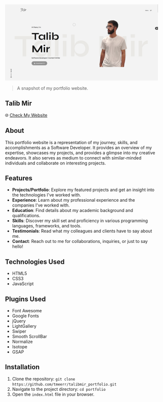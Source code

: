 ![Preview](assets/img/main.png)
> A snapshot of my portfolio website.

## Talib Mir

🌐 [Check My Website]()

## About

This portfolio website is a representation of my journey, skills, and accomplishments as a Software Developer. It provides an overview of my expertise, showcases my projects, and provides a glimpse into my creative endeavors. It also serves as medium to connect with similar-minded individuals and collaborate on interesting projects.

## Features

- **Projects/Portfolio**: Explore my featured projects and get an insight into the technologies I've worked with.
- **Experience**: Learn about my professional experience and the companies I've worked with.
- **Education**: Find details about my academic background and qualifications.
- **Skills**: Discover my skill set and proficiency in various programming languages, frameworks, and tools.
- **Testimonials**: Read what my colleagues and clients have to say about me.
- **Contact**: Reach out to me for collaborations, inquiries, or just to say hello!

## Technologies Used

- HTML5
- CSS3
- JavaScript

## Plugins Used
- Font Awesome
- Google Fonts
- jQuery
- LightGallery
- Swiper
- Smooth ScrollBar 
- Normalize
- Isotope
- GSAP

## Installation

1. Clone the repository: `git clone https://github.com/tmeerr/talibmir_portfolio.git`
2. Navigate to the project directory: `cd portfolio`
3. Open the `index.html` file in your browser.
